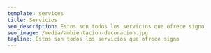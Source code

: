 ```yaml
---
template: services
title: Servicios
seo_description: Estos son todos los servicios que ofrece signo
seo_image: /media/ambientacion-decoracion.jpg
tagline: Estos son todos los servicios que ofrece signo
---
```

